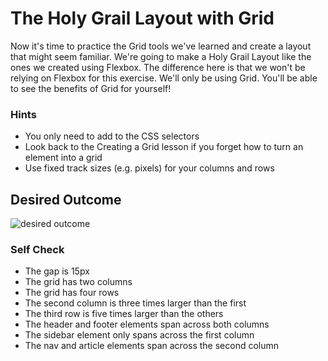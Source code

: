 # The Holy Grail Layout with Grid

Now it's time to practice the Grid tools we've learned and create a layout that might seem familiar. We're going to make a Holy Grail Layout like the ones we created using Flexbox. The difference here is that we won't be relying on Flexbox for this exercise. We'll only be using Grid. You'll be able to see the benefits of Grid for yourself!

### Hints 

- You only need to add to the CSS selectors
- Look back to the Creating a Grid lesson if you forget how to turn an element into a grid
- Use fixed track sizes (e.g. pixels) for your columns and rows

## Desired Outcome

![desired outcome](./desired-outcome.png)

### Self Check

- The gap is 15px
- The grid has two columns
- The grid has four rows
- The second column is three times larger than the first
- The third row is five times larger than the others
- The header and footer elements span across both columns
- The sidebar element only spans across the first column
- The nav and article elements span across the second column
